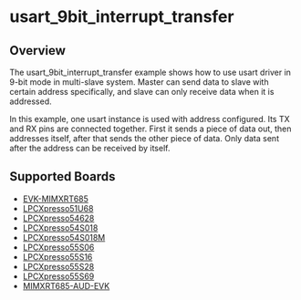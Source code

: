 # usart_9bit_interrupt_transfer

## Overview
The usart_9bit_interrupt_transfer example shows how to use usart driver in 9-bit mode in multi-slave system.
Master can send data to slave with certain address specifically, and slave can only receive data when it is addressed.

In this example, one usart instance is used with address configured. Its TX and RX pins are connected together.
First it sends a piece of data out, then addresses itself, after that sends the other piece of data. Only data
sent after the address can be received by itself.

## Supported Boards
- [EVK-MIMXRT685](../../../../_boards/evkmimxrt685/driver_examples/usart/9bit_interrupt_transfer/example_board_readme.md)
- [LPCXpresso51U68](../../../../_boards/lpcxpresso51u68/driver_examples/usart/9bit_interrupt_transfer/example_board_readme.md)
- [LPCXpresso54628](../../../../_boards/lpcxpresso54628/driver_examples/usart/9bit_interrupt_transfer/example_board_readme.md)
- [LPCXpresso54S018](../../../../_boards/lpcxpresso54s018/driver_examples/usart/9bit_interrupt_transfer/example_board_readme.md)
- [LPCXpresso54S018M](../../../../_boards/lpcxpresso54s018m/driver_examples/usart/9bit_interrupt_transfer/example_board_readme.md)
- [LPCXpresso55S06](../../../../_boards/lpcxpresso55s06/driver_examples/usart/9bit_interrupt_transfer/example_board_readme.md)
- [LPCXpresso55S16](../../../../_boards/lpcxpresso55s16/driver_examples/usart/9bit_interrupt_transfer/example_board_readme.md)
- [LPCXpresso55S28](../../../../_boards/lpcxpresso55s28/driver_examples/usart/9bit_interrupt_transfer/example_board_readme.md)
- [LPCXpresso55S69](../../../../_boards/lpcxpresso55s69/driver_examples/usart/9bit_interrupt_transfer/example_board_readme.md)
- [MIMXRT685-AUD-EVK](../../../../_boards/mimxrt685audevk/driver_examples/usart/9bit_interrupt_transfer/example_board_readme.md)
